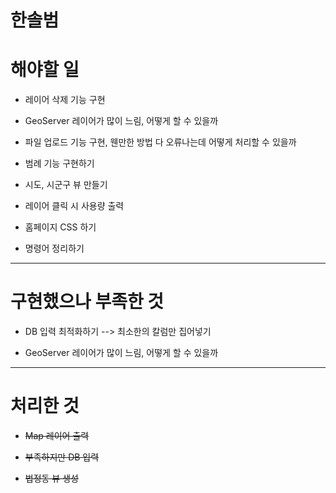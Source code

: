 # 한솔범

# 해야할 일

- 레이어 삭제 기능 구현

- GeoServer 레이어가 많이 느림, 어떻게 할 수 있을까

- 파일 업로드 기능 구현, 웬만한 방법 다 오류나는데 어떻게 처리할 수 있을까

- 범례 기능 구현하기

- 시도, 시군구 뷰 만들기

- 레이어 클릭 시 사용량 출력

- 홈페이지 CSS 하기

- 명령어 정리하기

---

# 구현했으나 부족한 것

- DB 입력 최적화하기 --> 최소한의 칼럼만 집어넣기

- GeoServer 레이어가 많이 느림, 어떻게 할 수 있을까

---

# 처리한 것

- ~~Map 레이어 출력~~

- ~~부족하지만 DB 입력~~

- ~~법정동 뷰 생성~~
